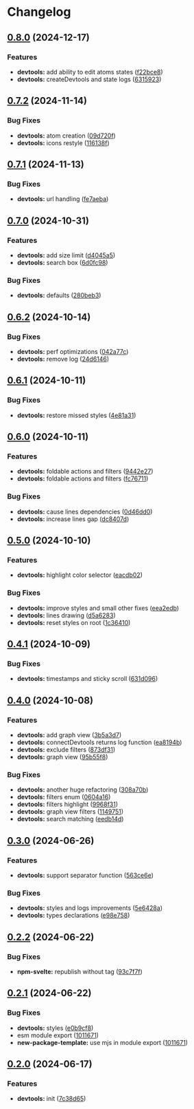 # Changelog

## [0.8.0](https://github.com/artalar/reatom/compare/devtools-v0.7.2...devtools-v0.8.0) (2024-12-17)


### Features

* **devtools:** add ability to edit atoms states ([f22bce8](https://github.com/artalar/reatom/commit/f22bce8f3a047f09e6e96bbbd22b2a59c13a011d))
* **devtools:** createDevtools and state logs ([6315923](https://github.com/artalar/reatom/commit/63159230fa210bd7bba87ca12b1f78930caec1c2))

## [0.7.2](https://github.com/artalar/reatom/compare/devtools-v0.7.1...devtools-v0.7.2) (2024-11-14)


### Bug Fixes

* **devtools:** atom creation ([09d720f](https://github.com/artalar/reatom/commit/09d720fb623a9e89179dd42f1527d9ba23a51534))
* **devtools:** icons restyle ([116138f](https://github.com/artalar/reatom/commit/116138f348b9590dcb517aaf27634711545febfb))

## [0.7.1](https://github.com/artalar/reatom/compare/devtools-v0.7.0...devtools-v0.7.1) (2024-11-13)


### Bug Fixes

* **devtools:** url handling ([fe7aeba](https://github.com/artalar/reatom/commit/fe7aebad2e6c4a8525aee5518d4d7fcde19905cf))

## [0.7.0](https://github.com/artalar/reatom/compare/devtools-v0.6.2...devtools-v0.7.0) (2024-10-31)


### Features

* **devtools:** add size limit ([d4045a5](https://github.com/artalar/reatom/commit/d4045a5bcda25b17ec00f2e298d6534af973419e))
* **devtools:** search box ([6d0fc98](https://github.com/artalar/reatom/commit/6d0fc98b8c34c3d1b07f647d7a81b9ebb3fc367a))


### Bug Fixes

* **devtools:** defaults ([280beb3](https://github.com/artalar/reatom/commit/280beb398cb7e0a778a14eea195ce81dc4be9b3d))

## [0.6.2](https://github.com/artalar/reatom/compare/devtools-v0.6.1...devtools-v0.6.2) (2024-10-14)


### Bug Fixes

* **devtools:** perf optimizations ([042a77c](https://github.com/artalar/reatom/commit/042a77cc1399bf0abc32489371c1ee2cd7ca5027))
* **devtools:** remove log ([24d6146](https://github.com/artalar/reatom/commit/24d61463a329e343ab467dc20f92539933853a66))

## [0.6.1](https://github.com/artalar/reatom/compare/devtools-v0.6.0...devtools-v0.6.1) (2024-10-11)


### Bug Fixes

* **devtools:** restore missed styles ([4e81a31](https://github.com/artalar/reatom/commit/4e81a318d7cea0fd01c1d770edd720db4c2c5ace))

## [0.6.0](https://github.com/artalar/reatom/compare/devtools-v0.5.0...devtools-v0.6.0) (2024-10-11)


### Features

* **devtools:** foldable actions and filters ([9442e27](https://github.com/artalar/reatom/commit/9442e27b73bc6e50919b019d5bf9abca4e7986fb))
* **devtools:** foldable actions and filters ([fc76711](https://github.com/artalar/reatom/commit/fc76711714f6a8e729712fdb81b9fbf5f844842d))


### Bug Fixes

* **devtools:** cause lines dependencies ([0d46dd0](https://github.com/artalar/reatom/commit/0d46dd07491bd724900322811eb58c0f2c179bd2))
* **devtools:** increase lines gap ([dc8407d](https://github.com/artalar/reatom/commit/dc8407d85c464ec845b5d25fdfdbfaa013a29bc1))

## [0.5.0](https://github.com/artalar/reatom/compare/devtools-v0.4.1...devtools-v0.5.0) (2024-10-10)


### Features

* **devtools:** highlight color selector ([eacdb02](https://github.com/artalar/reatom/commit/eacdb020f7fbd2b37ebdfe6606ff4d4d6166090f))


### Bug Fixes

* **devtools:** improve styles and small other fixes ([eea2edb](https://github.com/artalar/reatom/commit/eea2edb64e1e50dfc73ba950f0bca8ef38fb135e))
* **devtools:** lines drawing ([d5a6283](https://github.com/artalar/reatom/commit/d5a62838ee7861a07c2a3554e37c0fe5b58a416e))
* **devtools:** reset styles on root ([1c36410](https://github.com/artalar/reatom/commit/1c36410962bcc075927319e6f5e3cffcca591f4c))

## [0.4.1](https://github.com/artalar/reatom/compare/devtools-v0.4.0...devtools-v0.4.1) (2024-10-09)


### Bug Fixes

* **devtools:** timestamps and sticky scroll ([631d096](https://github.com/artalar/reatom/commit/631d096a6740acc8ce5958a5ccf8dcb445ef8cdd))

## [0.4.0](https://github.com/artalar/reatom/compare/devtools-v0.3.0...devtools-v0.4.0) (2024-10-08)


### Features

* **devtools:** add graph view ([3b5a3d7](https://github.com/artalar/reatom/commit/3b5a3d71f8e98ea0760399935deae1f93c6fa973))
* **devtools:** connectDevtools returns log function ([ea8194b](https://github.com/artalar/reatom/commit/ea8194b0d865677357272b9273434be490dce039))
* **devtools:** exclude filters ([873df31](https://github.com/artalar/reatom/commit/873df31389050a2f160733a42b87bf31988c78a0))
* **devtools:** graph view ([95b55f8](https://github.com/artalar/reatom/commit/95b55f8133c14d68c43707361caa0c5c0174b564))


### Bug Fixes

* **devtools:** another huge refactoring ([308a70b](https://github.com/artalar/reatom/commit/308a70bcf5e8c038acfb5c85083a5f1480a85b2a))
* **devtools:** filters enum ([0604a16](https://github.com/artalar/reatom/commit/0604a166c8cc0905a1c0538606784f3660692878))
* **devtools:** filters highlight ([9968f31](https://github.com/artalar/reatom/commit/9968f31fdf85154d87858ef39310428dc03340c8))
* **devtools:** graph view filters ([1149751](https://github.com/artalar/reatom/commit/114975115687f355b96eef35308e2c799050f2c6))
* **devtools:** search matching ([eedb14d](https://github.com/artalar/reatom/commit/eedb14dd1404a60c38aeae5e7a1ca1a5e1f038dd))

## [0.3.0](https://github.com/artalar/reatom/compare/devtools-v0.2.2...devtools-v0.3.0) (2024-06-26)


### Features

* **devtools:** support separator function ([563ce6e](https://github.com/artalar/reatom/commit/563ce6effc0f3ccd7dfe925ebab10a846e3df2b9))


### Bug Fixes

* **devtools:** styles and logs improvements ([5e6428a](https://github.com/artalar/reatom/commit/5e6428a79dfcfd8b07d1ad892b8d4153f651cf7d))
* **devtools:** types declarations ([e98e758](https://github.com/artalar/reatom/commit/e98e7583cc86b4f7019ccf182843ca12023f5174))

## [0.2.2](https://github.com/artalar/reatom/compare/devtools-v0.2.1...devtools-v0.2.2) (2024-06-22)


### Bug Fixes

* **npm-svelte:** republish without tag ([93c7f7f](https://github.com/artalar/reatom/commit/93c7f7f5ec58247b1b3aec854cd83b0a0ecd6a6c))

## [0.2.1](https://github.com/artalar/reatom/compare/devtools-v0.2.0...devtools-v0.2.1) (2024-06-22)


### Bug Fixes

* **devtools:** styles ([e0b9cf8](https://github.com/artalar/reatom/commit/e0b9cf8f3d781676cd4bed8266896f24ee06b9ca))
* esm module export ([1011671](https://github.com/artalar/reatom/commit/10116719dd92d8102352a39e4ed772b8173d8668))
* **new-package-template:** use mjs in module export ([1011671](https://github.com/artalar/reatom/commit/10116719dd92d8102352a39e4ed772b8173d8668))

## [0.2.0](https://github.com/artalar/reatom/compare/devtools-v0.1.0...devtools-v0.2.0) (2024-06-17)


### Features

* **devtools:** init ([7c38d65](https://github.com/artalar/reatom/commit/7c38d65ea8b0a76589dec7423c17a63b7822fa9e))
